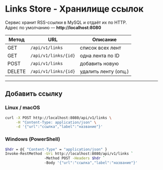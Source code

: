 # Links Store - Хранилище ссылок

Сервис хранит RSS-ссылки в MySQL и отдаёт их по HTTP.  
Адрес по умолчанию — **http://localhost:8080**

| Метод  | URL                          | Описание              |
|--------|-----------------------------|-----------------------|
| GET    | `/api/v1/links`             | список всех лент      |
| GET    | `/api/v1/links/{id}`        | одна лента по ID      |
| POST   | `/api/v1/links`             | добавить новую        |
| DELETE | `/api/v1/links/{id}`        | удалить ленту (опц.)  |

---

## Добавить ссылку

### Linux / macOS

```bash
curl -X POST http://localhost:8080/api/v1/links \
     -H "Content-Type: application/json" \
     -d '{"url":"ссылка","label":"название"}'
```


### Windows (PowerShell)

```bash
$hdr = @{ "Content-Type" = "application/json" }
Invoke-RestMethod -Uri http://localhost:8080/api/v1/links `
                  -Method POST -Headers $hdr `
                  -Body '{"url":"ссылка","label":"название"}'
```

